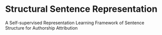 # Structural Sentence Representation

 A Self-supervised Representation Learning Framework of Sentence Structure for Authorship Attribution
